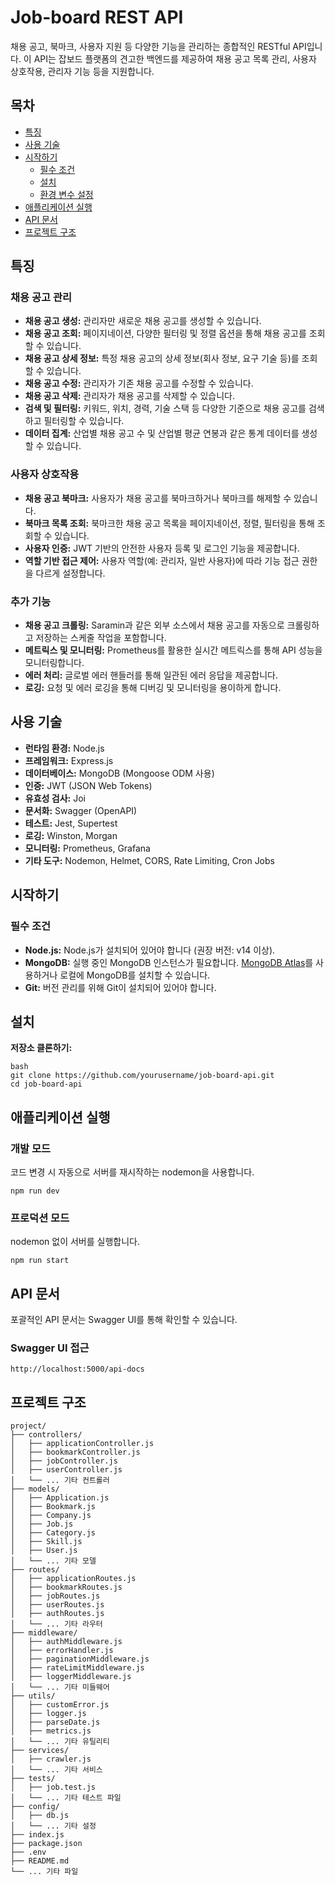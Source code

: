 # Job-board REST API

채용 공고, 북마크, 사용자 지원 등 다양한 기능을 관리하는 종합적인 RESTful API입니다. 이 API는 잡보드 플랫폼의 견고한 백엔드를 제공하여 채용 공고 목록 관리, 사용자 상호작용, 관리자 기능 등을 지원합니다.

## 목차

- [특징](#특징)
- [사용 기술](#사용-기술)
- [시작하기](#시작하기)
  - [필수 조건](#필수-조건)
  - [설치](#설치)
  - [환경 변수 설정](#환경-변수-설정)
- [애플리케이션 실행](#애플리케이션-실행)
- [API 문서](#api-문서)
- [프로젝트 구조](#프로젝트-구조)

## 특징

### 채용 공고 관리
- **채용 공고 생성:** 관리자만 새로운 채용 공고를 생성할 수 있습니다.
- **채용 공고 조회:** 페이지네이션, 다양한 필터링 및 정렬 옵션을 통해 채용 공고를 조회할 수 있습니다.
- **채용 공고 상세 정보:** 특정 채용 공고의 상세 정보(회사 정보, 요구 기술 등)를 조회할 수 있습니다.
- **채용 공고 수정:** 관리자가 기존 채용 공고를 수정할 수 있습니다.
- **채용 공고 삭제:** 관리자가 채용 공고를 삭제할 수 있습니다.
- **검색 및 필터링:** 키워드, 위치, 경력, 기술 스택 등 다양한 기준으로 채용 공고를 검색하고 필터링할 수 있습니다.
- **데이터 집계:** 산업별 채용 공고 수 및 산업별 평균 연봉과 같은 통계 데이터를 생성할 수 있습니다.

### 사용자 상호작용
- **채용 공고 북마크:** 사용자가 채용 공고를 북마크하거나 북마크를 해제할 수 있습니다.
- **북마크 목록 조회:** 북마크한 채용 공고 목록을 페이지네이션, 정렬, 필터링을 통해 조회할 수 있습니다.
- **사용자 인증:** JWT 기반의 안전한 사용자 등록 및 로그인 기능을 제공합니다.
- **역할 기반 접근 제어:** 사용자 역할(예: 관리자, 일반 사용자)에 따라 기능 접근 권한을 다르게 설정합니다.

### 추가 기능
- **채용 공고 크롤링:** Saramin과 같은 외부 소스에서 채용 공고를 자동으로 크롤링하고 저장하는 스케줄 작업을 포함합니다.
- **메트릭스 및 모니터링:** Prometheus를 활용한 실시간 메트릭스를 통해 API 성능을 모니터링합니다.
- **에러 처리:** 글로벌 에러 핸들러를 통해 일관된 에러 응답을 제공합니다.
- **로깅:** 요청 및 에러 로깅을 통해 디버깅 및 모니터링을 용이하게 합니다.

## 사용 기술

- **런타임 환경:** Node.js
- **프레임워크:** Express.js
- **데이터베이스:** MongoDB (Mongoose ODM 사용)
- **인증:** JWT (JSON Web Tokens)
- **유효성 검사:** Joi
- **문서화:** Swagger (OpenAPI)
- **테스트:** Jest, Supertest
- **로깅:** Winston, Morgan
- **모니터링:** Prometheus, Grafana
- **기타 도구:** Nodemon, Helmet, CORS, Rate Limiting, Cron Jobs

## 시작하기

### 필수 조건

- **Node.js:** Node.js가 설치되어 있어야 합니다 (권장 버전: v14 이상).
- **MongoDB:** 실행 중인 MongoDB 인스턴스가 필요합니다. [MongoDB Atlas](https://www.mongodb.com/cloud/atlas)를 사용하거나 로컬에 MongoDB를 설치할 수 있습니다.
- **Git:** 버전 관리를 위해 Git이 설치되어 있어야 합니다.

## 설치

**저장소 클론하기:**

   ```
   bash
   git clone https://github.com/yourusername/job-board-api.git
   cd job-board-api
   ```

## 애플리케이션 실행 

### 개발 모드

코드 변경 시 자동으로 서버를 재시작하는 nodemon을 사용합니다.
```
npm run dev
```

### 프로덕션 모드

nodemon 없이 서버를 실행합니다.
```
npm run start
```

## API 문서

포괄적인 API 문서는 Swagger UI를 통해 확인할 수 있습니다.

### Swagger UI 접근
```
http://localhost:5000/api-docs
```

## 프로젝트 구조
```
project/
├── controllers/
│   ├── applicationController.js
│   ├── bookmarkController.js
│   ├── jobController.js
│   ├── userController.js
│   └── ... 기타 컨트롤러
├── models/
│   ├── Application.js
│   ├── Bookmark.js
│   ├── Company.js
│   ├── Job.js
│   ├── Category.js
│   ├── Skill.js
│   ├── User.js
│   └── ... 기타 모델
├── routes/
│   ├── applicationRoutes.js
│   ├── bookmarkRoutes.js
│   ├── jobRoutes.js
│   ├── userRoutes.js
│   ├── authRoutes.js
│   └── ... 기타 라우터
├── middleware/
│   ├── authMiddleware.js
│   ├── errorHandler.js
│   ├── paginationMiddleware.js
│   ├── rateLimitMiddleware.js
│   ├── loggerMiddleware.js
│   └── ... 기타 미들웨어
├── utils/
│   ├── customError.js
│   ├── logger.js
│   ├── parseDate.js
│   ├── metrics.js
│   └── ... 기타 유틸리티
├── services/
│   ├── crawler.js
│   └── ... 기타 서비스
├── tests/
│   ├── job.test.js
│   └── ... 기타 테스트 파일
├── config/
│   ├── db.js
│   └── ... 기타 설정
├── index.js
├── package.json
├── .env
├── README.md
└── ... 기타 파일
```